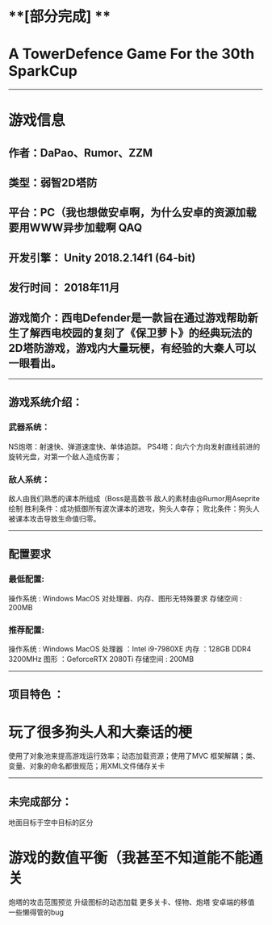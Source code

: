# **[部分完成] **
# A TowerDefence Game For the 30th SparkCup

****

# 游戏信息
## 作者：DaPao、Rumor、ZZM
## 类型：弱智2D塔防
## 平台：PC（我也想做安卓啊，为什么安卓的资源加载要用WWW异步加载啊 QAQ
## 开发引擎： Unity 2018.2.14f1 (64-bit)
## 发行时间： 2018年11月
## 游戏简介：西电Defender是一款旨在通过游戏帮助新生了解西电校园的复刻了《保卫萝卜》的经典玩法的2D塔防游戏，游戏内大量玩梗，有经验的大秦人可以一眼看出。


****
## 游戏系统介绍：

### 武器系统：
NS炮塔：射速快、弹道速度快、单体追踪。
PS4塔：向六个方向发射直线前进的旋转光盘，对第一个敌人造成伤害；
### 敌人系统：
敌人由我们熟悉的课本所组成（Boss是高数书
敌人的素材由@Rumor用Aseprite绘制
胜利条件：成功抵御所有波次课本的进攻，狗头人幸存；
败北条件：狗头人被课本攻击导致生命值归零。

****
## 配置要求
### 最低配置:
操作系统	: Windows  MacOS
对处理器、内存、图形无特殊要求 
存储空间	: 200MB

### 推荐配置:

操作系统	 : Windows  MacOS
处理器	：Intel i9-7980XE
内存	：128GB DDR4 3200MHz
图形 	：GeforceRTX 2080Ti
存储空间	: 200MB

****
## 项目特色	：
# **玩了很多狗头人和大秦话的梗**
使用了对象池来提高游戏运行效率；动态加载资源；使用了MVC
框架解耦；类、变量、对象的命名都很规范；用XML文件储存关卡

****
## 未完成部分：
地面目标于空中目标的区分
# **游戏的数值平衡（我甚至不知道能不能通关**
炮塔的攻击范围预览
升级图标的动态加载
更多关卡、怪物、炮塔
安卓端的移值
一些懒得管的bug